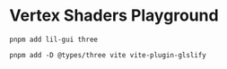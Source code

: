 # Vertex Shaders Playground

```
pnpm add lil-gui three
```

```
pnpm add -D @types/three vite vite-plugin-glslify
```